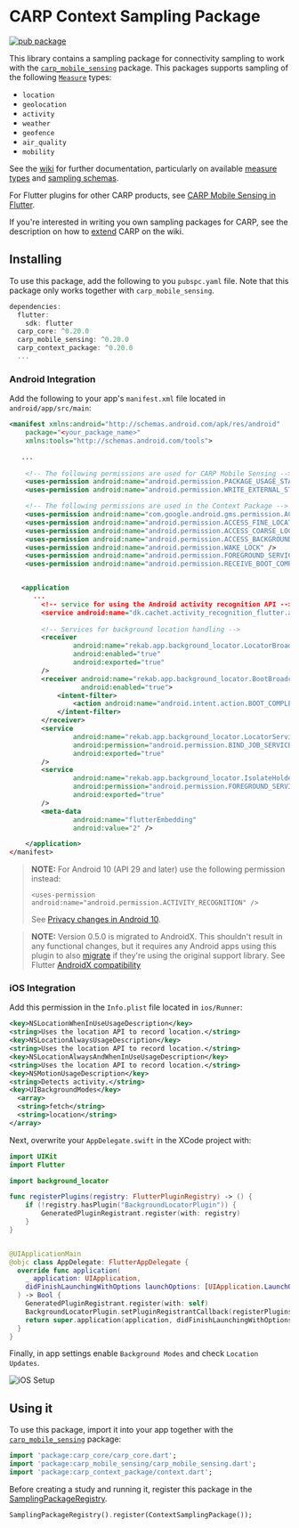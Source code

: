 # CARP Context Sampling Package

[![pub package](https://img.shields.io/pub/v/carp_context_package.svg)](https://pub.dartlang.org/packages/carp_context_package)

This library contains a sampling package for connectivity sampling to work with 
the [`carp_mobile_sensing`](https://pub.dartlang.org/packages/carp_mobile_sensing) package.
This packages supports sampling of the following [`Measure`](https://pub.dev/documentation/carp_core/latest/carp_core/Measure-class.html) types:

* `location`
* `geolocation`
* `activity`
* `weather`
* `geofence`
* `air_quality`
* `mobility`

See the [wiki]() for further documentation, particularly on available [measure types](https://github.com/cph-cachet/carp.sensing-flutter/wiki/A.-Measure-Types)
and [sampling schemas](https://github.com/cph-cachet/carp.sensing-flutter/wiki/D.-Sampling-Schemas).

For Flutter plugins for other CARP products, see [CARP Mobile Sensing in Flutter](https://github.com/cph-cachet/carp.sensing-flutter).

If you're interested in writing you own sampling packages for CARP, see the description on
how to [extend](https://github.com/cph-cachet/carp.sensing-flutter/wiki/4.-Extending-CARP-Mobile-Sensing) CARP on the wiki.

## Installing

To use this package, add the following to you `pubspc.yaml` file. Note that
this package only works together with `carp_mobile_sensing`.

`````dart
dependencies:
  flutter:
    sdk: flutter
  carp_core: ^0.20.0
  carp_mobile_sensing: ^0.20.0
  carp_context_package: ^0.20.0
  ...
`````

### Android Integration

Add the following to your app's `manifest.xml` file located in `android/app/src/main`:

````xml
<manifest xmlns:android="http://schemas.android.com/apk/res/android"
    package="<your_package_name>"
    xmlns:tools="http://schemas.android.com/tools">

   ...
   
    <!-- The following permissions are used for CARP Mobile Sensing -->
    <uses-permission android:name="android.permission.PACKAGE_USAGE_STATS" tools:ignore="ProtectedPermissions"/>
    <uses-permission android:name="android.permission.WRITE_EXTERNAL_STORAGE"/>

    <!-- The following permissions are used in the Context Package -->
    <uses-permission android:name="com.google.android.gms.permission.ACTIVITY_RECOGNITION" />
    <uses-permission android:name="android.permission.ACCESS_FINE_LOCATION" />
    <uses-permission android:name="android.permission.ACCESS_COARSE_LOCATION" />
    <uses-permission android:name="android.permission.ACCESS_BACKGROUND_LOCATION" />
    <uses-permission android:name="android.permission.WAKE_LOCK" />
    <uses-permission android:name="android.permission.FOREGROUND_SERVICE" />
    <uses-permission android:name="android.permission.RECEIVE_BOOT_COMPLETED"/>


   <application
      ...
        <!-- service for using the Android activity recognition API -->
        <service android:name="dk.cachet.activity_recognition_flutter.activity.ActivityRecognizedService" />
        
        <!-- Services for background location handling -->
        <receiver
                android:name="rekab.app.background_locator.LocatorBroadcastReceiver"
                android:enabled="true"
                android:exported="true"
        />
        <receiver android:name="rekab.app.background_locator.BootBroadcastReceiver"
                  android:enabled="true">
            <intent-filter>
                <action android:name="android.intent.action.BOOT_COMPLETED"/>
            </intent-filter>
        </receiver>
        <service
                android:name="rekab.app.background_locator.LocatorService"
                android:permission="android.permission.BIND_JOB_SERVICE"
                android:exported="true"
        />
        <service
                android:name="rekab.app.background_locator.IsolateHolderService"
                android:permission="android.permission.FOREGROUND_SERVICE"
                android:exported="true"
        />
        <meta-data
                android:name="flutterEmbedding"
                android:value="2" />

    </application>
</manifest>
````

> **NOTE:** For Android 10 (API 29 and later) use the following permission instead:
>
> `<uses-permission android:name="android.permission.ACTIVITY_RECOGNITION" />`
>
> See [Privacy changes in Android 10](https://developer.android.com/about/versions/10/privacy/changes#physical-activity-recognition).

> **NOTE:** Version 0.5.0 is migrated to AndroidX. This shouldn't result in any functional changes, but it requires any Android apps using this plugin to also 
[migrate](https://developer.android.com/jetpack/androidx/migrate) if they're using the original support library. 
See Flutter [AndroidX compatibility](https://flutter.dev/docs/development/packages-and-plugins/androidx-compatibility)



### iOS Integration

Add this permission in the `Info.plist` file located in `ios/Runner`:


```xml
<key>NSLocationWhenInUseUsageDescription</key>
<string>Uses the location API to record location.</string>
<key>NSLocationAlwaysUsageDescription</key>
<string>Uses the location API to record location.</string>
<key>NSLocationAlwaysAndWhenInUseUsageDescription</key>
<string>Uses the location API to record location.</string>
<key>NSMotionUsageDescription</key>
<string>Detects activity.</string>
<key>UIBackgroundModes</key>
  <array>
  <string>fetch</string>
  <string>location</string>
</array>
```

Next, overwrite your `AppDelegate.swift` in the XCode project with:

```swift
import UIKit
import Flutter

import background_locator

func registerPlugins(registry: FlutterPluginRegistry) -> () {
    if (!registry.hasPlugin("BackgroundLocatorPlugin")) {
        GeneratedPluginRegistrant.register(with: registry)
    }
}


@UIApplicationMain
@objc class AppDelegate: FlutterAppDelegate {
  override func application(
    _ application: UIApplication,
    didFinishLaunchingWithOptions launchOptions: [UIApplication.LaunchOptionsKey: Any]?
  ) -> Bool {
    GeneratedPluginRegistrant.register(with: self)
    BackgroundLocatorPlugin.setPluginRegistrantCallback(registerPlugins)
    return super.application(application, didFinishLaunchingWithOptions: launchOptions)
  }
}
```

Finally, in app settings enable `Background Modes` and check `Location Updates`.

![iOS Setup](https://raw.githubusercontent.com/wiki/rekab-app/background_locator/images/background_location_update.png)

## Using it

To use this package, import it into your app together with the
[`carp_mobile_sensing`](https://pub.dartlang.org/packages/carp_mobile_sensing) package:

`````dart
import 'package:carp_core/carp_core.dart';
import 'package:carp_mobile_sensing/carp_mobile_sensing.dart';
import 'package:carp_context_package/context.dart';
`````

Before creating a study and running it, register this package in the 
[SamplingPackageRegistry](https://pub.dev/documentation/carp_mobile_sensing/latest/runtime/SamplingPackageRegistry-class.html).

`````dart
SamplingPackageRegistry().register(ContextSamplingPackage());
`````
